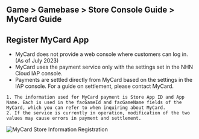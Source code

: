## Game > Gamebase > Store Console Guide > MyCard Guide

## Register MyCard App

- MyCard does not provide a web console where customers can log in. (As of July 2023)
- MyCard uses the payment service only with the settings set in the NHN Cloud IAP console.
- Payments are settled directly from MyCard based on the settings in the IAP console. For a guide on settlement, please contact MyCard.

```
1. The information used for MyCard payment is Store App ID and App Name. Each is used in the facGameId and facGameName fields of the MyCard, which you can refer to when inquiring about MyCard.
2. If the service is currently in operation, modification of the two values may cause errors in payment and settlement.  
```
![MyCard Store Information Registration](https://static.toastoven.net/prod_gamebase/StoreConsoleGuide/gamebase_iap_mycard_console_guide_en_01_230808.png)